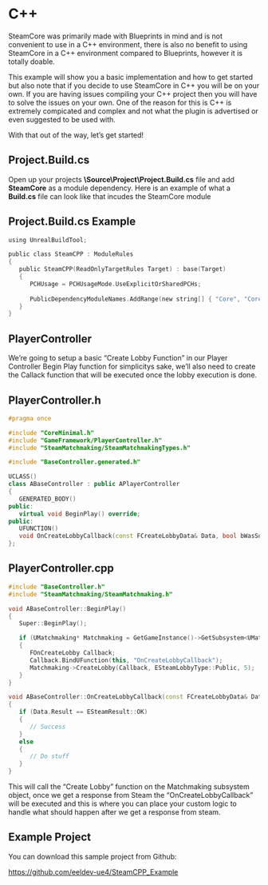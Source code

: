 # C++
SteamCore was primarily made with Blueprints in mind and is not convenient to use in a C++ environment, there is also no benefit to using SteamCore in a C++ environment compared to Blueprints, however it is totally doable.

This example will show you a basic implementation and how to get started but also note that if you decide to use SteamCore in C++ you will be on your own. If you are having issues compiling your C++ project then you will have to solve the issues on your own. One of the reason for this is C++ is extremely compicated and complex and not what the plugin is advertised or even suggested to be used with.

With that out of the way, let’s get started!

## Project.Build.cs
Open up your projects **\Source\Project\Project.Build.cs** file and add **SteamCore** as a module dependency. Here is an example of what a **Build.cs** file can look like that incudes the SteamCore module

## Project.Build.cs Example
```c
using UnrealBuildTool;

public class SteamCPP : ModuleRules
{
   public SteamCPP(ReadOnlyTargetRules Target) : base(Target)
   {
      PCHUsage = PCHUsageMode.UseExplicitOrSharedPCHs;
   
      PublicDependencyModuleNames.AddRange(new string[] { "Core", "CoreUObject", "Engine", "InputCore", "SteamCore" });
   }
}
```

## PlayerController
We’re going to setup a basic “Create Lobby Function” in our Player Controller Begin Play function for simplicitys sake, we’ll also need to create the Callack function that will be executed once the lobby execution is done.


## PlayerController.h
```cpp
#pragma once

#include "CoreMinimal.h"
#include "GameFramework/PlayerController.h"
#include "SteamMatchmaking/SteamMatchmakingTypes.h"

#include "BaseController.generated.h"

UCLASS()
class ABaseController : public APlayerController
{
   GENERATED_BODY()
public:
   virtual void BeginPlay() override;
public:
   UFUNCTION()
   void OnCreateLobbyCallback(const FCreateLobbyData& Data, bool bWasSuccessful);
};
```

## PlayerController.cpp

```cpp
#include "BaseController.h"
#include "SteamMatchmaking/SteamMatchmaking.h"

void ABaseController::BeginPlay()
{
   Super::BeginPlay();

   if (UMatchmaking* Matchmaking = GetGameInstance()->GetSubsystem<UMatchmaking>())
   {
      FOnCreateLobby Callback;
      Callback.BindUFunction(this, "OnCreateLobbyCallback");
      Matchmaking->CreateLobby(Callback, ESteamLobbyType::Public, 5);
   }
}

void ABaseController::OnCreateLobbyCallback(const FCreateLobbyData& Data, bool bWasSuccessful)
{
   if (Data.Result == ESteamResult::OK)
   {
      // Success
   }
   else
   {
      // Do stuff
   }
}
```

This will call the “Create Lobby” function on the Matchmaking subsystem object, once we get a response from Steam the “OnCreateLobbyCallback” will be executed and this is where you can place your custom logic to handle what should happen after we get a response from steam.

## Example Project
You can download this sample project from Github:

https://github.com/eeldev-ue4/SteamCPP_Example
